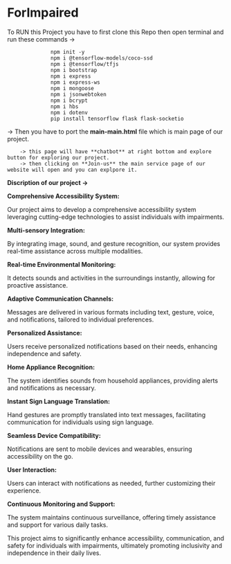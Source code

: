 # ForImpaired
To RUN this Project you have to first clone this Repo then open terminal and run these commands ->

                  npm init -y
                  npm i @tensorflow-models/coco-ssd
                  npm i @tensorflow/tfjs
                  npm i bootstrap
                  npm i express
                  npm i express-ws
                  npm i mongoose
                  npm i jsonwebtoken
                  npm i bcrypt
                  npm i hbs
                  npm i dotenv
                  pip install tensorflow flask flask-socketio

-> Then you have to port the **main-main.html** file which is main page of our project.

        -> this page will have **chatbot** at right bottom and explore button for exploring our project.
        -> then clicking on **Join-us** the main service page of our website will open and you can explpore it.

        
**Discription of our project ->**

**Comprehensive Accessibility System:**

  Our project aims to develop a comprehensive accessibility system leveraging cutting-edge technologies to assist individuals   with impairments.
  
**Multi-sensory Integration:**

  By integrating image, sound, and gesture recognition, our system provides real-time assistance across multiple modalities.
  
**Real-time Environmental Monitoring:**

  It detects sounds and activities in the surroundings instantly, allowing for proactive assistance.
  
**Adaptive Communication Channels:**

  Messages are delivered in various formats including text, gesture, voice, and notifications, tailored to individual preferences.
  
**Personalized Assistance:**

   Users receive personalized notifications based on their needs, enhancing independence and safety.
   
**Home Appliance Recognition:**

   The system identifies sounds from household appliances, providing alerts and notifications as necessary.
   
**Instant Sign Language Translation:**

  Hand gestures are promptly translated into text messages, facilitating communication for individuals using sign language.
  
**Seamless Device Compatibility:**

  Notifications are sent to mobile devices and wearables, ensuring accessibility on the go.
  
**User Interaction:**

  Users can interact with notifications as needed, further customizing their experience.
  
**Continuous Monitoring and Support:**

  The system maintains continuous surveillance, offering timely assistance and support for various daily tasks.

This project aims to significantly enhance accessibility, communication, and safety for individuals with impairments, ultimately promoting inclusivity and independence in their daily lives.
        
